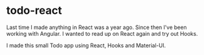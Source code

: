 # todo-react

Last time I made anything in React was a year ago. Since then I've been working with Angular. I wanted to read up on React again and try out Hooks.

I made this small Todo app using React, Hooks and Material-UI.
